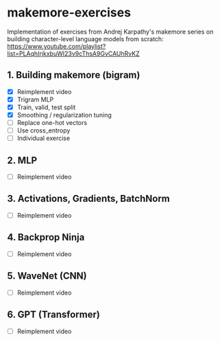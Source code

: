 # makemore-exercises
Implementation of exercises from Andrej Karpathy's makemore series on building character-level language models from scratch: https://www.youtube.com/playlist?list=PLAqhIrjkxbuWI23v9cThsA9GvCAUhRvKZ

## 1. Building makemore (bigram)
- [x] Reimplement video
- [x] Trigram MLP
- [x] Train, valid, test split
- [x] Smoothing / regularization tuning
- [ ] Replace one-hot vectors
- [ ] Use cross_entropy
- [ ] Individual exercise

## 2. MLP
- [ ] Reimplement video

## 3. Activations, Gradients, BatchNorm
- [ ] Reimplement video

## 4. Backprop Ninja
- [ ] Reimplement video

## 5. WaveNet (CNN) 
- [ ] Reimplement video

## 6. GPT (Transformer)
- [ ] Reimplement video
